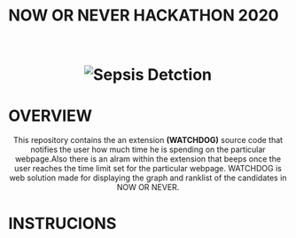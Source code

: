 # NOW OR NEVER HACKATHON 2020
<h1 align="center">
  <br>
   <img src="./images.jpg" alt="Sepsis Detction" title="Abhigyataa" />
  <br>
</h1>

# OVERVIEW

<p align="center">
  This repository contains the an extension <strong>(WATCHDOG)</strong> source code that notifies the user how much time he is spending on the particular webpage.Also there is an alram within the extension that beeps once the user reaches the time limit set for the particular webpage. 
 WATCHDOG is web solution made for displaying the graph and ranklist of the candidates in NOW OR NEVER.
</p>

# INSTRUCIONS 

